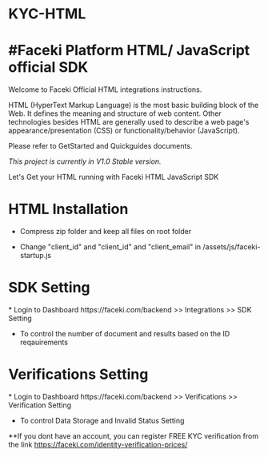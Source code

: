 # KYC-HTML
<h1>#Faceki Platform HTML/ JavaScript official SDK</h1>

Welcome to Faceki Official HTML integrations instructions.

HTML (HyperText Markup Language) is the most basic building block of the Web. It defines the meaning and structure of web content. Other technologies besides HTML are generally used to describe a web page's appearance/presentation (CSS) or functionality/behavior (JavaScript).


Please refer to GetStarted and Quickguides documents. 


<i>This project is currently in V1.0 Stable version. </i>

Let's Get your HTML running with Faceki HTML JavaScript SDK 

<h1>HTML Installation</h1>

* Compress zip folder and keep all files on root folder

* Change "client_id" and "client_id" and "client_email" in /assets/js/faceki-startup.js

<h1>SDK Setting</h1>
* Login to Dashboard https://faceki.com/backend >> Integrations >> SDK Setting 

* To control the number of document and results based on the ID reqauirements

<h1>Verifications Setting</h1>
* Login to Dashboard https://faceki.com/backend >> Verifications >> Verification Setting 

* To control Data Storage and Invalid Status Setting


**If you dont have an account, you can register FREE KYC verification from the link https://faceki.com/identity-verification-prices/ 
